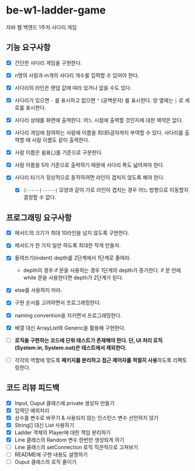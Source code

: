 # be-w1-ladder-game

자바 웹 백엔드 1주차 사다리 게임

## 기능 요구사항

- [x] 간단한 사다리 게임을 구현한다.

- [x] n명의 사람과 m개의 사다리 개수를 입력할 수 있어야 한다.

- [x] 사다리의 라인은 랜덤 값에 따라 있거나 없을 수도 있다.

- [x] 사다리가 있으면 `-` 를 표시하고 없으면 `"` (공백문자) 를 표시한다. 양 옆에는 `|` 로 세로를 표시한다.

- [x] 사다리 상태를 화면에 출력한다. 어느 시점에 출력할 것인지에 대한 제약은 없다.

- [x] 사다리 게임에 참여하는 사람에 이름을 최대5글자까지 부여할 수 있다. 사다리를 출력할 때 사람 이름도 같이 출력한다.

- [x] 사람 이름은 쉼표(,)를 기준으로 구분한다.

- [x] 사람 이름을 5자 기준으로 출력하기 때문에 사다리 폭도 넓어져야 한다.

- [x] 사다리 타기가 정상적으로 동작하려면 라인이 겹치지 않도록 해야 한다.

  - [x] `|-----|-----|` 모양과 같이 가로 라인이 겹치는 경우 어느 방향으로 이동할지 결정할 수 없다.

    


## 프로그래밍 요구사항

- [x] 메서드의 크기가 최대 10라인을 넘지 않도록 구현한다.
- [x] 메서드가 한 가지 일만 하도록 최대한 작게 만들자.
- [x] 들여쓰기(indent) depth를 2단계에서 1단계로 줄여라.
  - depth의 경우 if 문을 사용하는 경우 1단계의 depth가 증가한다. if 문 안에 while 문을 사용한다면 depth가 2단계가 된다.
- [x] else를 사용하지 마라.
- [x] 구현 순서를 고려하면서 프로그래밍한다.
- [x] naming convention을 지키면서 프로그래밍한다.
- [x] 배열 대신 ArrayList와 Generic을 활용해 구현한다.
- [ ] **로직을 구현하는 코드에 단위 테스트가 존재해야 한다. 단, UI 처리 로직(System.in, System.out)은 테스트에서 제외한다.**
- [ ] 각각의 역할에 맞도록 **패키지를 분리하고 접근 제어자를 적절히 사용**하도록 리팩토링한다.



## 코드 리뷰 피드백

- [x] Input, Ouput 클래스에 private 생성자 만들기
- [x] 입력단 예외처리
- [x] 상수를 변수로 바꾸기 & 사용되지 않는 인스턴스 변수 선언하지 않기
- [x] String[] 대신 List 사용하기
- [x] Ladder 객체의 Player에 대한 책임 분리하기
- [x] Line 클래스의 Random 변수 한번만 생성되게 하기
- [ ] Line 클래스의 setConnection 로직 직관적으로 고쳐보기
- [ ] README에 구현 내용도 설명하기
- [ ] Ouput 클래스의 로직 줄이기
